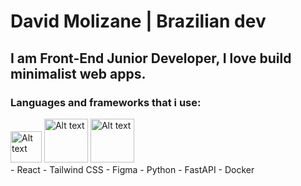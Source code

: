 # David Molizane | Brazilian dev
## I am Front-End Junior Developer, I love build minimalist web apps.
### Languages and frameworks that i use:
<div style={{display: "flex"}}>
  <img src="https://upload.wikimedia.org/wikipedia/commons/thumb/9/99/Unofficial_JavaScript_logo_2.svg/1024px-Unofficial_JavaScript_logo_2.svg.png?20141107110902" alt="Alt text" title="Optional title" height="50">
<img src="https://branditechture.agency/brand-logos/wp-content/uploads/wpdm-cache/Next.js-900x0.png" alt="Alt text" title="Optional title" height="70">
<img src="https://upload.wikimedia.org/wikipedia/commons/thumb/a/a7/React-icon.svg/1024px-React-icon.svg.png" alt="Alt text" title="Optional title" height="70">

</div>
- React
- Tailwind CSS
- Figma
- Python
- FastAPI
- Docker

<!--
**Molizanee/Molizanee** is a ✨ _special_ ✨ repository because its `README.md` (this file) appears on your GitHub profile.

Here are some ideas to get you started:

- 🔭 I’m currently working on ...
- 🌱 I’m currently learning ...
- 👯 I’m looking to collaborate on ...
- 🤔 I’m looking for help with ...
- 💬 Ask me about ...
- 📫 How to reach me: ...
- 😄 Pronouns: ...
- ⚡ Fun fact: ...
-->
